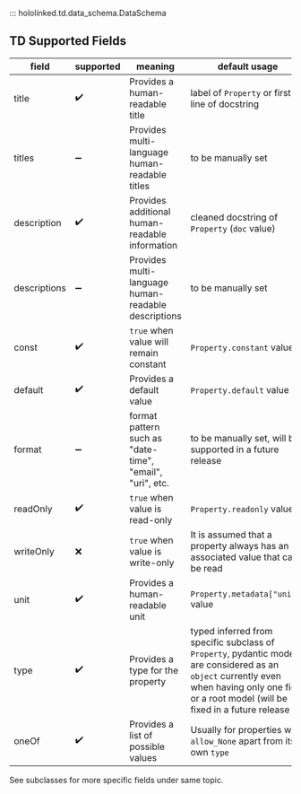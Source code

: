 
::: hololinked.td.data_schema.DataSchema

## TD Supported Fields

| field        | supported | meaning                       | default usage                  |
|--------------|-----------|-------------------------------|--------------------------------|
| title        | ✔️ | Provides a human-readable title | label of `Property` or first line of docstring |
| titles       | ➖ | Provides multi-language human-readable titles | to be manually set |
| description  | ✔️ | Provides additional human-readable information | cleaned docstring of `Property` (`doc` value) |
| descriptions | ➖ | Provides multi-language human-readable descriptions | to be manually set |
| const        | ✔️ | `true` when value will remain constant | `Property.constant` value |
| default      | ✔️ | Provides a default value | `Property.default` value |
| format       | ➖ | format pattern such as "date-time", "email", "uri", etc. | to be manually set, will be supported in a future release |
| readOnly     | ✔️ | `true` when value is read-only | `Property.readonly` value |
| writeOnly    | ❌ | `true` when value is write-only | It is assumed that a property always has an associated value that can be read |
| unit         | ✔️ | Provides a human-readable unit | `Property.metadata["unit"]` value |
| type         | ✔️ | Provides a type for the property | typed inferred from specific subclass of `Property`, pydantic models are considered as an `object` currently even when having only one field or a root model (will be fixed in a future release |
| oneOf        | ✔️ | Provides a list of possible values | Usually for properties with `allow_None` apart from its own `type` |

See subclasses for more specific fields under same topic.